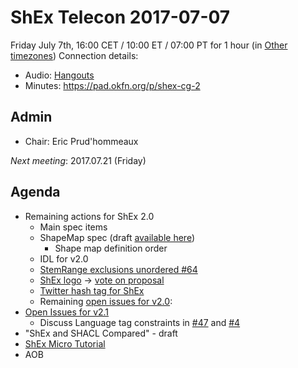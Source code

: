 # ShEx Telecon 2017-07-07

Friday July 7th, 16:00 CET / 10:00 ET / 07:00 PT for 1 hour (in [Other timezones](https://www.timeanddate.com/worldclock/fixedtime.html?msg=ShEx+CG&iso=20170707T16&p1=195&ah=1))
Connection details:

* Audio: [Hangouts](http://tinyurl.com/ShEx-hangouts)
* Minutes: https://pad.okfn.org/p/shex-cg-2

## Admin

 * Chair: Eric Prud'hommeaux 

*Next meeting*: 2017.07.21 (Friday)

## Agenda
 * Remaining actions for ShEx 2.0
   * Main spec items
   * ShapeMap spec (draft [available here](https://shexspec.github.io/ShapeMap/))
     * Shape map definition order
   * IDL for v2.0
   * [StemRange exclusions unordered #64](https://github.com/shexSpec/shex/issues/64)
   * [ShEx logo](https://github.com/shexSpec/shex/issues/26) -> [vote on proposal](https://github.com/shexSpec/shex/issues/26#issuecomment-298766758)
   * [Twitter hash tag for ShEx](https://github.com/shexSpec/shex/issues/65)
   * Remaining [open issues for v2.0](https://github.com/shexSpec/shex/issues?q=is%3Aopen+is%3Aissue+milestone%3A2.0): 
 * [Open Issues for v2.1](https://github.com/shexSpec/shex/issues?q=is%3Aopen+is%3Aissue+milestone%3A2.1)
   * Discuss Language tag constraints in [#47](https://github.com/shexSpec/shex/issues/47) and [#4](https://github.com/shexSpec/shex/issues/4)
 * "ShEx and SHACL Compared" - draft
 * [ShEx Micro Tutorial](http://rawgit.com/shexSpec/shex.js/master/doc/micro-tutorial.html)
 * AOB 
